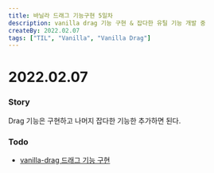 ```yaml
---
title: 바닐라 드래그 기능구현 5일차
description: vanilla drag 기능 구현 & 잡다한 유틸 기능 개발 중
createBy: 2022.02.07
tags: ["TIL", "Vanilla", "Vanilla Drag"]
---
```


# 2022.02.07

### Story

Drag 기능은 구현하고 나머지 잡다한 기능한 추가하면 된다.

### Todo

-   [vanilla-drag 드래그 기능 구현](https://github.com/Minseok0917/vanilla-drag)
